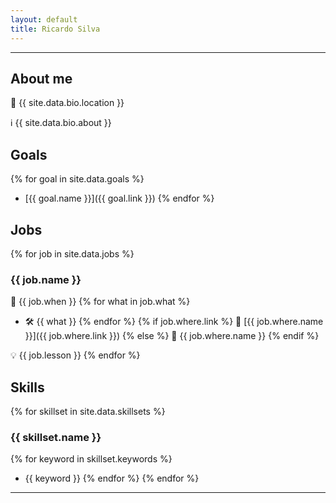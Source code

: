```yaml
---
layout: default
title: Ricardo Silva
---
```


---

## About me
📍 {{ site.data.bio.location }}

ℹ️ {{ site.data.bio.about }}

## Goals

{% for goal in site.data.goals %}
- [{{ goal.name }}]({{ goal.link }})
{% endfor %}

## Jobs

{% for job in site.data.jobs %}
### {{ job.name }}
📅 {{ job.when }}
{% for what in job.what %}
- 🛠 {{ what }}
{% endfor %}
{% if job.where.link %}
🏢 [{{ job.where.name }}]({{ job.where.link }})
{% else %}
🏢 {{ job.where.name }}
{% endif %}

💡 {{ job.lesson }}
{% endfor %}

## Skills

{% for skillset in site.data.skillsets %}
### {{ skillset.name }}
{% for keyword in skillset.keywords %}
- {{ keyword }}
{% endfor %}
{% endfor %}

---
